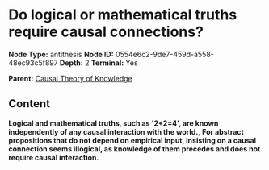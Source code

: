 # Do logical or mathematical truths require causal connections?

**Node Type:** antithesis
**Node ID:** 0554e6c2-9de7-459d-a558-48ec93c5f897
**Depth:** 2
**Terminal:** Yes

**Parent:** [Causal Theory of Knowledge](causal-theory-of-knowledge.md)

## Content

**Logical and mathematical truths, such as '2+2=4', are known independently of any causal interaction with the world.**, **For abstract propositions that do not depend on empirical input, insisting on a causal connection seems illogical, as knowledge of them precedes and does not require causal interaction.**
